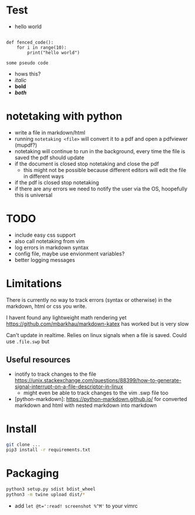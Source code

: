 
# Test

- hello world

```python3

def fenced_code():
    for i in range(10):
        print("hello world")
```

    some pseudo code

- hows this?
- *italic*
- **bold**
- ***both***

# notetaking with python

- write a file in markdown/html
- running `notetaking <file>` will convert it to a pdf and open a pdfviewer (mupdf?)
- notetaking will continue to run in the background, every time the file is saved the pdf should update
- if the document is closed stop notetaking and close the pdf
    - this might not be possible because different editors will
        edit the file in different ways
- if the pdf is closed stop notetaking
- if there are any errors we need to notify the user via the OS, hoopefully this is universal

# TODO

- include easy css support
- also call notetaking from vim
- log errors in markdown syntax
- config file, maybe use envionment variables?
- better logging messages

# Limitations

There is currently no way to track errors (syntax or otherwise)
in the markdown, html or css you write.

I havent found any lightweight math rendering yet
<https://github.com/mbarkhau/markdown-katex> has worked but
is very slow

Can't update in realtime.  Relies on linux signals when a file is saved.  Could use `.file.swp` but 

## Useful resources

- inotify to track changes to the file <https://unix.stackexchange.com/questions/88399/how-to-generate-signal-interrupt-on-a-file-descriptor-in-linux>
    - might even be able to track changes to the vim .swp file too
- [python-markdown]: https://python-markdown.github.io/ for converted markdown and html with nested markdown into markdown


# Install

```bash
git clone ...
pip3 install -r requirements.txt
```

# Packaging

```bash
python3 setup.py sdist bdist_wheel
python3 -m twine upload dist/*
```


- add `let @t=':read! screenshot %^M'` to your vimrc


